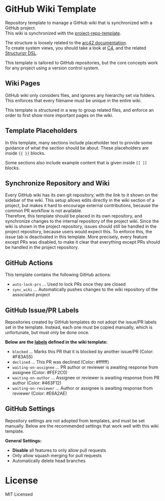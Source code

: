 # GitHub Wiki Template

Repository template to manage a GitHub wiki that is synchronized with a GitHub project.\
This wiki is synchronized with the [project-repo-template](https://github.com/mhatzl/project-repo-template).

The structure is loosely related to the [arc42 documentation](https://docs.arc42.org/home/).\
To create system views, you should take a look at [C4](https://c4model.com/), and the related [Structurizr DSL](https://structurizr.com/).

This template is tailored to GitHub repositories, but the core concepts work for any project using a version control system.

## Wiki Pages

GitHub wiki only considers files, and ignores any hierarchy set via folders.
This enforces that every filename must be unique in the entire wiki.

This template is structured in a way to group related files, and enforce an order to first show more important pages on the wiki.

## Template Placeholders

In this template, many sections include placeholder text to provide some guidance of what the section should be about.
These placeholders are inside `{{ }}` blocks.

Some sections also include example content that is given inside `[[ ]]` blocks.

## Synchronize Repository and Wiki

Every GitHub wiki has its own git repository, with the link to it shown on the sidebar of the wiki.
This setup allows edits directly in the wiki section of a project, but makes it hard to encourage external contributions, because the common PR workflow is not available.\
Therefore, this template should be placed in its own repository, and synchronize changes to the internal repository of the project wiki.
Since the wiki is shown in the project repository, issues should still be handled in the project repository, because users would expect this.
To enforce this, the *issue* tab is deactivated in this template. More precisely, every feature except PRs was disabled, to make it clear that everything except PRs should be handled in the project repository.

## GitHub Actions

This template contains the following GitHub actions:

- `auto-lock-prs` ... Used to lock PRs once they are closed
- `sync_wiki` ... Automatically pushes changes to the wiki repository of the associated project

## GitHub Issue/PR Labels

Repositories created by GitHub templates do not adopt the issue/PR labels set in the template.
Instead, each one must be copied manually, which is unfortunate, but must only be done once.

**Below are the [labels](https://github.com/mhatzl/wiki-repo-template/labels) defined in the wiki template:**

- `blocked` ... Marks this PR that it is blocked by another issue/PR (Color: #F83A55)
- `declined` ... This PR was declined (Color: #ffffff)
- `waiting-on-assignee` ... PR author or reviewer is awaiting response from assignee (Color: #FEF2C0)
- `waiting-on-author` ... Assignee or reviewer is awaiting response from PR author (Color: #463F12)
- `waiting-on-reviewer` ... Author or assignee is awaiting response from reviewer (Color: #E6A2AE)

## GitHub Settings

Repository settings are not adopted from templates, and must be set manually.
Below are the recommended settings that work well with this wiki template.

**General Settings:**

- **Disable** all features to only allow pull requests
- Only allow squash merging for pull requests
- Automatically delete head branches

# License

MIT Licensed

